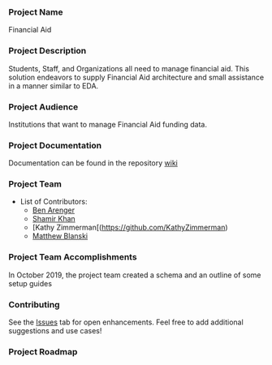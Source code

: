 ### Project Name
Financial Aid

### Project Description
Students, Staff, and Organizations all need to manage financial aid. This solution endeavors to supply Financial Aid architecture and small assistance in a manner similar to EDA.

### Project Audience
Institutions that want to manage Financial Aid funding data.

### Project Documentation
Documentation can be found in the repository [wiki](https://github.com/SFDO-Sprint-2019-Philadelphia/Financial-Aid/wiki)

### Project Team

* List of Contributors:
    * [Ben Arenger](https://github.com/dripkoffee)
    * [Shamir Khan](https://github.com/shamgitpub)
    * [Kathy Zimmerman[(https://github.com/KathyZimmerman)
    * [Matthew Blanski](https://github.com/MatthewBlanski)
    
### Project Team Accomplishments
In October 2019, the project team created a schema and an outline of some setup guides

### Contributing
See the [Issues](https://github.com/SFDO-Sprint-2019-Philadelphia/Financial-Aid/issues) tab for open enhancements. Feel free to add additional suggestions and use cases!

### Project Roadmap
